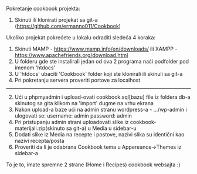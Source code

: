 Pokretanje cookbook projekta:

1. Skinuti ili klonirati projekat sa git-a (https://github.com/ermanno011/Cookbook)

Ukoliko projekat pokrećete u lokalu odraditi sledeća 4 koraka:
  1. Skinuti MAMP - https://www.mamp.info/en/downloads/ ili XAMPP - https://www.apachefriends.org/download.html
  2. U folderu gde ste instalirali jedan od ova 2 programa naći podfolder pod imenom 'htdocs'
  3. U 'htdocs' ubaciti 'Cookbook' folder koji ste klonirali ili skinuli sa git-a
  4. Pri pokretanju servera proveriti portove za localhost
---- ---- ---- ---- ---- ----
2. Ući u phpmyadmin i upload-ovati cookbook.sql[bazu] file iz foldera db-a skinutog sa gita klikom na 'import' dugme na vrhu ekrana
3. Nakon upload-a baze ući na admin stranu wordpress-a - .../wp-admin i ulogovati se:
    username: admin
    password: admin
4. Pri pristupanju admin strani uploadovati slike iz cookbook-materijali.zip(skinuto sa git-a) u Media u sidebar-u
5. Dodati slike iz Media na recepte i postove, nazivi slika su identični kao nazivi recepta/posta
6. Proveriti da li je odabrana Cookbook tema u Appereance->Themes iz sidebar-a

To je to, imate spremne 2 strane (Home i Recipes) cookbook websajta :)
